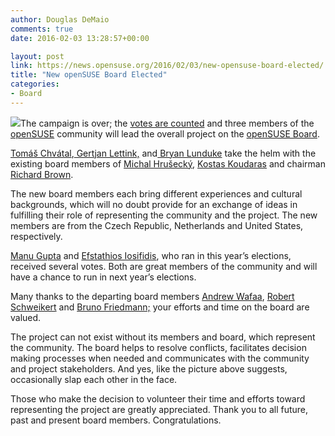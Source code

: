```yaml
---
author: Douglas DeMaio
comments: true
date: 2016-02-03 13:28:57+00:00

layout: post
link: https://news.opensuse.org/2016/02/03/new-opensuse-board-elected/
title: "New openSUSE Board Elected"
categories:
- Board
---
```

![](http://www.linux-magazin.de/var/linux_magazin/storage/images/media/linux-magazin/images/_mg_4758_dsc_0015/923394-1-ger-DE/_MG_4758_DSC_0015.jpg)The campaign is over; the [votes are counted](https://connect.opensuse.org/pg/polls/read/pluskalm/49480/opensuse-board-election-20152016) and three members of the [openSUSE](https://www.opensuse.org/) community will lead the overall project on the [openSUSE Board](https://en.opensuse.org/openSUSE:Board).

[Tomáš Chvátal](https://plus.google.com/108295121356491542380),[ Gertjan Lettink,](https://plus.google.com/105016301519408468928) and[ Bryan Lunduke](https://plus.google.com/108930697266689628917) take the helm with the existing board members of [Michal Hrušecký](https://en.opensuse.org/User:-miska-), [Kostas Koudaras](https://connect.opensuse.org/pg/profile/warlordfff) and chairman [Richard Brown](https://plus.google.com/u/0/+RichardBrownSYS/posts).

The new board members each bring different experiences and cultural backgrounds, which will no doubt provide for an exchange of ideas in fulfilling their role of representing the community and the project. The new members are from the Czech Republic, Netherlands and United States, respectively.

[Manu Gupta](https://plus.google.com/113356692914857355212) and [Efstathios Iosifidis](https://plus.google.com/116381667574498856310), who ran in this year’s elections, received several votes. Both are great members of the community and will have a chance to run in next year’s elections.

Many thanks to the departing board members [Andrew Wafaa](http://www.wafaa.eu/), [Robert Schweikert](https://en.opensuse.org/User:rjschwei) and [Bruno Friedmann;](http://lizards.opensuse.org/author/bruno_friedmann/) your efforts and time on the board are valued.

The project can not exist without its members and board, which represent the community. The board helps to resolve conflicts, facilitates decision making processes when needed and communicates with the community and project stakeholders. And yes, like the picture above suggests, occasionally slap each other in the face.

Those who make the decision to volunteer their time and efforts toward representing the project are greatly appreciated. Thank you to all future, past and present board members. Congratulations.		
